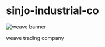 # sinjo-industrial-co
![weave banner](https://s0.geograph.org.uk/geophotos/06/41/07/6410708_dd452b65.jpg)

weave trading company
